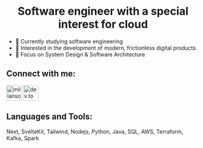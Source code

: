 <h1 align="center">Software engineer with a special interest for cloud</h1>

- 🔭 Currently studying software engineering
- 💬 Interested in the development of modern, frictionless digital products.
- 💬 Focus on System Design & Software Architecture


<h2 align="left">Connect with me:</h2>
<p align="left">
<a href="https://www.linkedin.com/in/miliansolberg/" target="blank"><img align="center" src="https://upload.wikimedia.org/wikipedia/commons/thumb/c/ca/LinkedIn_logo_initials.png/640px-LinkedIn_logo_initials.png" alt="miliansolberg" height="40" width="40" /></a>
<a href="https://dev.to/miliansolberg" target="blank"><img align="center" src="https://d2fltix0v2e0sb.cloudfront.net/dev-black.png" alt="dev.to profile" height="40" width="40" /></a>
</p>

<h2 align="left">Languages and Tools:</h2>
Next, SvelteKit, Tailwind, Nodejs, Python, Java, SQL, AWS, Terraform, Kafka, Spark
